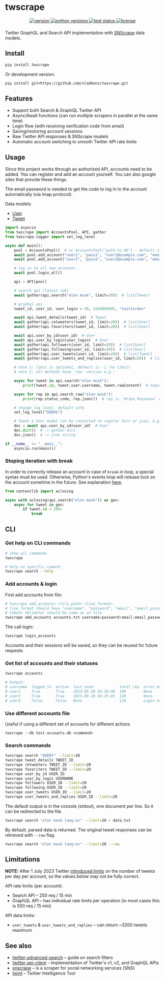 # twscrape

<div align="center" style="padding-bottom: 8px">
  <a href="https://pypi.org/project/twscrape">
    <img src="https://badgen.net/pypi/v/twscrape" alt="version" />
  </a>
  <a href="https://pypi.org/project/twscrape">
    <img src="https://badgen.net/pypi/python/twscrape" alt="python versions" />
  </a>
  <a href="https://github.com/vladkens/twscrape/actions">
    <img src="https://github.com/vladkens/twscrape/workflows/test/badge.svg" alt="test status" />
  </a>
  <!-- <a href="https://npmjs.org/package/array-utils-ts">
    <img src="https://badgen.net/npm/dm/array-utils-ts" alt="downloads" />
  </a> -->
  <a href="https://github.com/vladkens/twscrape/blob/main/LICENSE">
    <img src="https://badgen.net/github/license/vladkens/twscrape" alt="license" />
  </a>
</div>

Twitter GraphQL and Search API implementation with [SNScrape](https://github.com/JustAnotherArchivist/snscrape) data models.

## Install

```bash
pip install twscrape
```
Or development version:
```bash
pip install git+https://github.com/vladkens/twscrape.git
```

## Features
- Support both Search & GraphQL Twitter API
- Async/Await functions (can run multiple scrapers in parallel at the same time)
- Login flow (with receiving verification code from email)
- Saving/restoring account sessions
- Raw Twitter API responses & SNScrape models
- Automatic account switching to smooth Twitter API rate limits

## Usage

Since this project works through an authorized API, accounts need to be added. You can register and add an account yourself. You can also google sites that provide these things.

The email password is needed to get the code to log in to the account automatically (via imap protocol).

Data models:
- [User](https://github.com/vladkens/twscrape/blob/main/twscrape/models.py#L87)
- [Tweet](https://github.com/vladkens/twscrape/blob/main/twscrape/models.py#L136)

```python
import asyncio
from twscrape import AccountsPool, API, gather
from twscrape.logger import set_log_level

async def main():
    pool = AccountsPool()  # or AccountsPool("path-to.db") - default is `accounts.db` 
    await pool.add_account("user1", "pass1", "user1@example.com", "email_pass1")
    await pool.add_account("user2", "pass2", "user2@example.com", "email_pass2")

    # log in to all new accounts
    await pool.login_all()

    api = API(pool)

    # search api (latest tab)
    await gather(api.search("elon musk", limit=20))  # list[Tweet]

    # graphql api
    tweet_id, user_id, user_login = 20, 2244994945, "twitterdev"

    await api.tweet_details(tweet_id)  # Tweet
    await gather(api.retweeters(tweet_id, limit=20))  # list[User]
    await gather(api.favoriters(tweet_id, limit=20))  # list[User]

    await api.user_by_id(user_id)  # User
    await api.user_by_login(user_login)  # User
    await gather(api.followers(user_id, limit=20))  # list[User]
    await gather(api.following(user_id, limit=20))  # list[User]
    await gather(api.user_tweets(user_id, limit=20))  # list[Tweet]
    await gather(api.user_tweets_and_replies(user_id, limit=20))  # list[Tweet]

    # note 1: limit is optional, default is -1 (no limit)
    # note 2: all methods have `raw` version e.g.:

    async for tweet in api.search("elon musk"):
        print(tweet.id, tweet.user.username, tweet.rawContent)  # tweet is `Tweet` object

    async for rep in api.search_raw("elon musk"):
        print(rep.status_code, rep.json())  # rep is `httpx.Response` object

    # change log level, default info
    set_log_level("DEBUG")

    # Tweet & User model can be converted to regular dict or json, e.g.:
    doc = await api.user_by_id(user_id)  # User
    doc.dict()  # -> python dict
    doc.json()  # -> json string

if __name__ == "__main__":
    asyncio.run(main())
```

### Stoping iteration with break

In order to correctly release an account in case of `break` in loop, a special syntax must be used. Otherwise, Python's events loop will release lock on the account sometime in the future. See explanation [here](https://github.com/vladkens/twscrape/issues/27#issuecomment-1623395424).

```python
from contextlib import aclosing

async with aclosing(api.search("elon musk")) as gen:
    async for tweet in gen:
        if tweet.id < 200:
            break
```

## CLI

### Get help on CLI commands

```sh
# show all commands
twscrape

# help on specific comand
twscrape search --help
```

### Add accounts & login

First add accounts from file:

```sh
# twscrape add_accounts <file_path> <line_format>
# line_format should have "username", "password", "email", "email_password" tokens
# tokens delimeter should be same as an file
twscrape add_accounts accounts.txt username:password:email:email_password
```

The call login:

```sh
twscrape login_accounts
```

Accounts and their sessions will be saved, so they can be reused for future requests

### Get list of accounts and their statuses

```sh
twscrape accounts

# Output:
# username  logged_in  active  last_used            total_req  error_msg
# user1     True       True    2023-05-20 03:20:40  100        None
# user2     True       True    2023-05-20 03:25:45  120        None
# user3     False      False   None                 120        Login error
```

### Use different accounts file

Useful if using a different set of accounts for different actions

```
twscrape --db test-accounts.db <command>
```

### Search commands

```sh
twscrape search "QUERY" --limit=20
twscrape tweet_details TWEET_ID
twscrape retweeters TWEET_ID --limit=20
twscrape favoriters TWEET_ID --limit=20
twscrape user_by_id USER_ID
twscrape user_by_login USERNAME
twscrape followers USER_ID --limit=20
twscrape following USER_ID --limit=20
twscrape user_tweets USER_ID --limit=20
twscrape user_tweets_and_replies USER_ID --limit=20
```

The default output is in the console (stdout), one document per line. So it can be redirected to the file.

```sh
twscrape search "elon mask lang:es" --limit=20 > data.txt
```

By default, parsed data is returned. The original tweet responses can be retrieved with `--raw` flag.

```sh
twscrape search "elon mask lang:es" --limit=20 --raw
```

## Limitations

**NOTE:** After 1 July 2023 Twitter [introduced limits](https://twitter.com/elonmusk/status/1675187969420828672) on the number of tweets per day per account, so the values below may not be fully correct.

API rate limits (per account):
- Search API – 250 req / 15 min
- GraphQL API – has individual rate limits per operation (in most cases this is 500 req / 15 min)

API data limits:
- `user_tweets` & `user_tweets_and_replies` – can return ~3200 tweets maximum

## See also
- [twitter-advanced-search](https://github.com/igorbrigadir/twitter-advanced-search) – guide on search filters
- [twitter-api-client](https://github.com/trevorhobenshield/twitter-api-client) – Implementation of Twitter's v1, v2, and GraphQL APIs
- [snscrape](https://github.com/JustAnotherArchivist/snscrape) – is a scraper for social networking services (SNS)
- [twint](https://github.com/twintproject/twint) – Twitter Intelligence Tool
